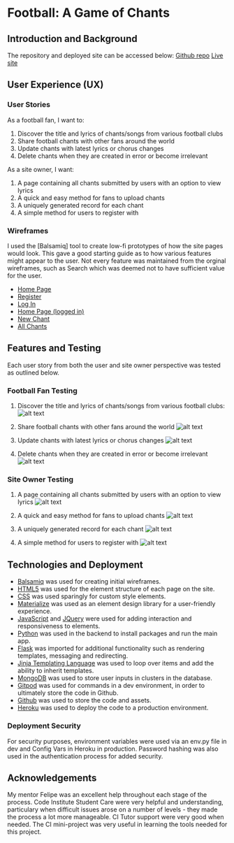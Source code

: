 # Football: A Game of Chants

## Introduction and Background

The repository and deployed site can be accessed below:
[Github repo](https://github.com/RoyoftheRavers/football_game_of_chants)
[Live site]()

## User Experience (UX)
### User Stories

As a football fan, I want to:

1. Discover the title and lyrics of chants/songs from various football clubs
2. Share football chants with other fans around the world
3. Update chants with latest lyrics or chorus changes
4. Delete chants when they are created in error or become irrelevant

As a site owner, I want:

1. A page containing all chants submitted by users with an option to view lyrics
2. A quick and easy method for fans to upload chants
3. A uniquely generated record for each chant
4. A simple method for users to register with

### Wireframes

I used the [Balsamiq] tool to create low-fi prototypes of how the site pages would look. 
This gave a good starting guide as to how various features might appear to the user. Not every feature was 
maintained from the orginal wireframes, such as Search which was deemed not to have sufficient value for the user.

 - [Home Page](wireframes/Home-page(not-logged-in).JPG)
 - [Register](wireframes/Register-Page.JPG)
 - [Log In](wireframes/Log-In.JPG)
 - [Home Page (logged in)](wireframes/Home-page(logged-in).JPG)
 - [New Chant](wireframes/Add-Chant.JPG)
 - [All Chants](wireframes/All-Chants.JPG)


## Features and Testing

Each user story from both the user and site owner perspective was tested as outlined below.

### Football Fan Testing

1. Discover the title and lyrics of chants/songs from various football clubs:
![alt text](user-stories/fan1.JPG "")

2. Share football chants with other fans around the world
![alt text](user-stories/fan2.JPG "")

3. Update chants with latest lyrics or chorus changes
![alt text](user-stories/fan3.JPG "")

4. Delete chants when they are created in error or become irrelevant
![alt text](user-stories/fan4.JPG "")

### Site Owner Testing

1. A page containing all chants submitted by users with an option to view lyrics
![alt text](user-stories/owner1.JPG "")

2. A quick and easy method for fans to upload chants
![alt text](user-stories/owner2.JPG "")

3. A uniquely generated record for each chant
![alt text](user-stories/owner3.JPG "")

4. A simple method for users to register with
![alt text](user-stories/owner4.JPG "")


## Technologies and Deployment

 - [Balsamiq](https://balsamiq.com/wireframes/) was used for creating initial wireframes.
 - [HTML5](https://html.com/html5/) was used for the element structure of each page on the site.
 - [CSS](https://developer.mozilla.org/en-US/docs/Web/CSS) was used sparingly for custom style elements.
 - [Materialize](https://materializecss.com/) was used as an element design library for a user-friendly experience.
 - [JavaScript](https://www.javascript.com/) and [JQuery](https://code.jquery.com/) were used for adding interaction and responsiveness to elements.
 - [Python](https://www.python.org/) was used in the backend to install packages and run the main app.
 - [Flask](https://flask.palletsprojects.com/en/1.1.x/) was imported for additional functionality such as rendering templates, messaging and redirecting.
 - [Jinja Templating Language](https://palletsprojects.com/p/jinja/) was used to loop over items and add the ability to inherit templates.
 - [MongoDB](https://www.mongodb.com/) was used to store user inputs in clusters in the database.
 - [Gitpod](https://www.gitpod.io) was used for commands in a dev environment, in order to ultimately store the code in Github.
 - [Github](https://github.com/) was used to store the code and assets.
 - [Heroku](https://dashboard.heroku.com/apps) was used to deploy the code to a production environment.

 ### Deployment Security

 For security purposes, environment variables were used via an env.py file in dev and Config Vars in Heroku in production.
 Password hashing was also used in the authentication process for added security.


## Acknowledgements

My mentor Felipe was an excellent help throughout each stage of the process. Code Institute Student Care 
were very helpful and understanding, particulary when difficult issues arose on a number of levels - they made 
the process a lot more manageable. CI Tutor support were very good when needed.
The CI mini-project was very useful in learning the tools needed for this project.